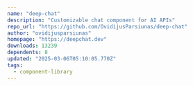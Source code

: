 ```yaml
---
name: "deep-chat"
description: "Customizable chat component for AI APIs"
repo_url: "https://github.com/OvidijusParsiunas/deep-chat"
author: "ovidijusparsiunas"
homepage: "https://deepchat.dev"
downloads: 13239
dependents: 8
updated: "2025-03-06T05:10:05.770Z"
tags: 
  - component-library
---
```

